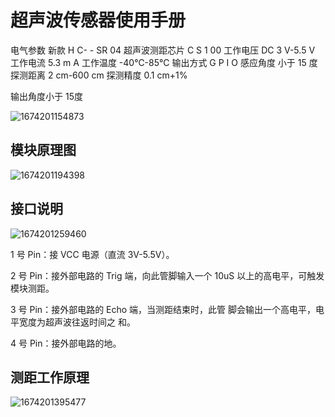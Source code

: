 # 超声波传感器使用手册

电气参数 新款  H C- - SR 04
超声波测距芯片  C S 1 00
工作电压  DC 3 V-5.5 V
工作电流  5.3 m A
工作温度  -40℃-85℃
输出方式  G P I O
感应角度  小于 15 度
探测距离  2 cm-600 cm
探测精度  0.1 cm+1%

输出角度小于 15度

![1674201154873](C:\Users\90559\AppData\Roaming\Typora\typora-user-images\1674201154873.png)

## 模块原理图

![1674201194398](C:\Users\90559\AppData\Roaming\Typora\typora-user-images\1674201194398.png)

## 接口说明

![1674201259460](C:\Users\90559\AppData\Roaming\Typora\typora-user-images\1674201259460.png)

1 号 Pin：接 VCC 电源（直流 3V-5.5V）。

2 号 Pin：接外部电路的 Trig 端，向此管脚输入一个
10uS 以上的高电平，可触发模块测距。

3 号 Pin：接外部电路的 Echo 端，当测距结束时，此管
脚会输出一个高电平，电平宽度为超声波往返时间之
和。

4 号 Pin：接外部电路的地。

## 测距工作原理

![1674201395477](C:\Users\90559\AppData\Roaming\Typora\typora-user-images\1674201395477.png)



